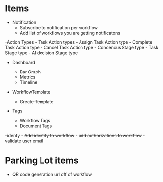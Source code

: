 ﻿# Items

- Notification
	- Subscribe to notification per workflow
	- Add list of workflows you are getting notificatons

-Action Types
	- Task Action types
		- Assign Task Action type
		- Complete Task Action type
		- Cancel Task Action type
	- Concencus Stage type
	- Task Stage type
	- AI decision Stage type


- Dashboard 
	- Bar Graph
	- Metrics
	- Timeline
	
- WorkflowTemplate
	- ~~Create Template~~
	
- Tags
	- Workflow Tags 
	- Document Tags

-identy
	- ~~Add identity to workflow~~
	- ~~add authorizations to workflow~~
	- validate user email



# Parking Lot items

- QR code generation url off of workflow
